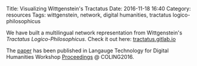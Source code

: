 Title: Visualizing Wittgenstein's Tractatus
Date: 2016-11-18 16:40
Category: resources
Tags: wittgenstein, network, digital humanities, tractatus logico-philosophicus

We have built a multilingual network representation from Wittgenstein's *Tractatus Logico-Philosophicus*. Check it out here: [tractatus.gitlab.io](http://tractatus.gitlab.io/)

The [paper](https://www.clarin-d.net/images/lt4dh/pdf/LT4DH10.pdf) has been published in Langauge Technology for Digital Humanities Workshop [Proceedings](https://www.clarin-d.net/en/current-issues/lt4dh/lt4dh-proceedings) @ COLING2016.